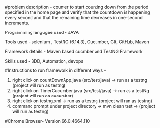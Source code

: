 #problem description - counter to start counting down from the period specified in the home page and verify that the countdown is happening every second and that the remaining time decreases in one-second increments.

Programming langugae used - JAVA

Tools used - selenium , TestNG (6.14.3), Cucumber, GIt, GitHub, Maven


Framework details - Maven based cucmber and TestNG Framework


Skills used - BDD, Automation, devops

#Instructions to run framework in different ways -

1) right click on countDownApp.java (src/test/java) -> run as a testng (project will run as testng)
2) right click on TimerCucumber.java (src/test/java) -> run as a testNg (project will run as cucumber)
3) right click on testng.xml -> run as a testng (project will run as testng)
4) command prompt under project directory -> mvn clean test -> (project will run as testng)

#Chrome Browser- Version 96.0.4664.110
